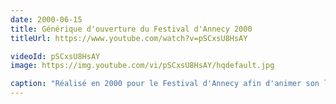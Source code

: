 ```yaml
---
date: 2000-06-15
title: Générique d'ouverture du Festival d'Annecy 2000
titleUrl: https://www.youtube.com/watch?v=pSCxsU8HsAY

videoId: pSCxsU8HsAY
image: https://img.youtube.com/vi/pSCxsU8HsAY/hqdefault.jpg

caption: "Réalisé en 2000 pour le Festival d'Annecy afin d'animer son logo et d'être diffusé en ouverture des séances de projection. Une illustration de deux siècles d'animation avec les techniques de chaque époques : zootrope, table d'animation, banc titre, ordinateur."
---
```


<!-- iframe: https://www.youtube.com/embed/pSCxsU8HsAY?&start=0&autoplay=1&origin=https://frednagorny.com&controls=0&disablekb=1&fs=1&rel=1&showinfo=0&autohide=1&iv_load_policy=3&loop=1&modestbranding=1&rel=0 -->
<!-- image: assets/images/fulls/02.jpg -->
<!-- thumbnail: assets/images/thumbs/02.jpg -->
<!-- default.jpg, hqdefault.jpg, maxresdefault.jpg -->
